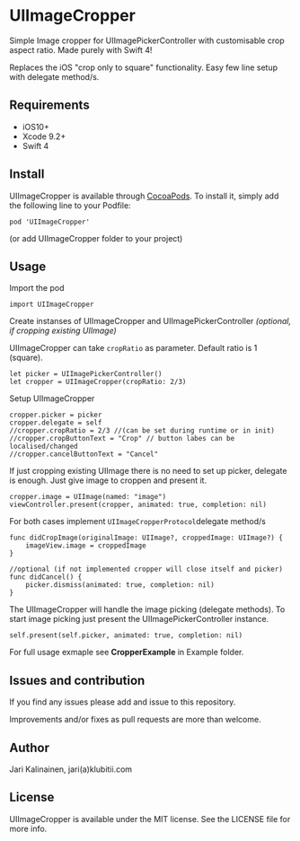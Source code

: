 # UIImageCropper

Simple Image cropper for UIImagePickerController with customisable crop aspect ratio. Made purely with Swift 4!

Replaces the iOS "crop only to square" functionality. Easy few line setup with delegate method/s.

## Requirements

- iOS10+
- Xcode 9.2+
- Swift 4


## Install
UIImageCropper is available through [CocoaPods](http://cocoapods.org). To install
it, simply add the following line to your Podfile:

```
pod 'UIImageCropper'
```

 (or add UIImageCropper folder to your project)

## Usage

Import the pod

```
import UIImageCropper
```

Create instanses of UIImageCropper and UIImagePickerController *(optional, if cropping existing UIImage)*

UIImageCropper can take  ```cropRatio``` as parameter.  Default ratio is 1 (square).

```
let picker = UIImagePickerController()
let cropper = UIImageCropper(cropRatio: 2/3)
```

Setup UIImageCropper

```
cropper.picker = picker
cropper.delegate = self
//cropper.cropRatio = 2/3 //(can be set during runtime or in init)
//cropper.cropButtonText = "Crop" // button labes can be localised/changed
//cropper.cancelButtonText = "Cancel"

```

If just cropping existing UIImage there is no need to set up picker, delegate is enough.
Just give image to croppen and present it.

```
cropper.image = UIImage(named: "image")
viewController.present(cropper, animated: true, completion: nil)
```

For both cases implement ```UIImageCropperProtocol```delegate method/s

```
func didCropImage(originalImage: UIImage?, croppedImage: UIImage?) {
    imageView.image = croppedImage
}

//optional (if not implemented cropper will close itself and picker)
func didCancel() {
    picker.dismiss(animated: true, completion: nil)
}

```

The UIImageCropper will handle the image picking (delegate methods). To start image picking just present the UIImagePickerController instance.

```
self.present(self.picker, animated: true, completion: nil)
```

For full usage exmaple see **CropperExample** in Example folder.

## Issues and contribution

If you find any issues please add and issue to this repository.

Improvements and/or fixes as pull requests are more than welcome.

## Author

Jari Kalinainen, jari(a)klubitii.com

## License

UIImageCropper is available under the MIT license. See the LICENSE file for more info.
